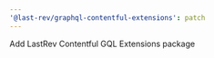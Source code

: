 ```yaml
---
'@last-rev/graphql-contentful-extensions': patch
---
```


Add LastRev Contentful GQL Extensions package
